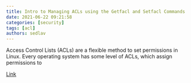 ```yaml
---
title: Intro to Managing ACLs using the Getfacl and Setfacl Commands
date: 2021-06-22 09:21:58
categories: [security]
tags: [acl]
authors: sedlav
---
```


Access Control Lists (ACLs) are a flexible method to set permissions in Linux. Every operating system has some level of ACLs, which assign permissions to

[Link](https://bytexd.com/intro-to-acl-using-getfacl-setfacl-commands/)
